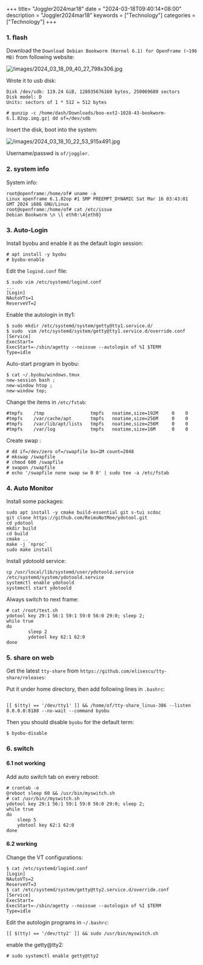 +++
title= "Joggler2024mar18"
date = "2024-03-18T09:40:14+08:00"
description = "Joggler2024mar18"
keywords = ["Technology"]
categories = ["Technology"]
+++
### 1. flash
Download the  `Download Debian Bookworm (Kernel 6.1) for OpenFrame (~196 MB)` from following website:   

![/images/2024_03_18_09_40_27_798x306.jpg](/images/2024_03_18_09_40_27_798x306.jpg)

Wrote it to usb disk:     

```
Disk /dev/sdb: 119.24 GiB, 128035676160 bytes, 250069680 sectors
Disk model: D               
Units: sectors of 1 * 512 = 512 bytes

# gunzip -c /home/dash/Downloads/boo-ext2-1028-43-bookworm-6.1.82op.img.gz| dd of=/dev/sdb
```
Insert the disk, boot into the system:     

![/images/2024_03_18_10_22_53_915x491.jpg](/images/2024_03_18_10_22_53_915x491.jpg)

Username/passwd is `of/joggler`.     

### 2. system info
System info:    

```
root@openframe:/home/of# uname -a
Linux openframe 6.1.82op #1 SMP PREEMPT_DYNAMIC Sat Mar 16 03:43:01 GMT 2024 i686 GNU/Linux
root@openframe:/home/of# cat /etc/issue
Debian Bookworm \n \l eth0:\4{eth0}
```

### 3. Auto-Login
Install byobu and enable it as the default login session:    

```
# apt install -y byobu
# byobu-enable
```
Edit the `logind.conf` file:    

```
$ sudo vim /etc/systemd/logind.conf
...
[Login]
NAutoVTs=1
ReserveVT=2

```
Enable the autologin in tty1:     

```
$ sudo mkdir /etc/systemd/system/getty@tty1.service.d/
$ sudo  vim /etc/systemd/system/getty@tty1.service.d/override.conf
[Service]
ExecStart=
ExecStart=-/sbin/agetty --noissue --autologin of %I $TERM
Type=idle
```
Auto-start program in byobu:     

```
$ cat ~/.byobu/windows.tmux 
new-session bash ; 
new-window htop ;
new-window top;
```
Change the items in `/etc/fstab`:    

```
#tmpfs    /tmp                 tmpfs   noatime,size=192M     0    0
#tmpfs    /var/cache/apt       tmpfs   noatime,size=256M     0    0
#tmpfs    /var/lib/apt/lists   tmpfs   noatime,size=256M     0    0
#tmpfs    /var/log             tmpfs   noatime,size=16M      0    0
```
Create swap :       

```
# dd if=/dev/zero of=/swapfile bs=1M count=2048
# mkswap /swapfile 
# chmod 600 /swapfile 
# swapon /swapfile 
# echo '/swapfile none swap sw 0 0' | sudo tee -a /etc/fstab
```
### 4. Auto Monitor
Install some packages:     

```
sudo apt install -y cmake build-essential git s-tui scdoc
git clone https://github.com/ReimuNotMoe/ydotool.git
cd ydotool
mkdir build
cd build
cmake ..
make -j `nproc`
sudo make install
```
Install ydotoold service:    

```
cp /usr/local/lib/systemd/user/ydotoold.service /etc/systemd/system/ydotoold.service
systemctl enable ydotoold
systemctl start ydotoold
```
Always switch to next frame:    

```
# cat /root/test.sh 
ydotool key 29:1 56:1 59:1 59:0 56:0 29:0; sleep 2; 
while true
do
        sleep 2
        ydotool key 62:1 62:0
done
```
### 5. share on web
Get the latest `tty-share` from  `https://github.com/elisescu/tty-share/releases`:    

Put it under home directory, then add following lines in `.bashrc`:    

```

[[ $(tty) == '/dev/tty1' ]] && /home/of/tty-share_linux-386 --listen 0.0.0.0:8188 --no-wait --command byobu 
```
Then you should disable `byobu` for the default term:    

```
$ byobu-disable
```
### 6. switch
#### 6.1 not working
Add auto switch tab on every reboot:    

```
# crontab -e
@reboot sleep 60 && /usr/bin/myswitch.sh
# cat /usr/bin//myswitch.sh 
ydotool key 29:1 56:1 59:1 59:0 56:0 29:0; sleep 2; 
while true
do
	sleep 5
	ydotool key 62:1 62:0
done
```
#### 6.2 working
Change the VT configurations:    

```
$ cat /etc/systemd/logind.conf 
[Login]
NAutoVTs=2
ReserveVT=3
$ cat /etc/systemd/system/getty@tty2.service.d/override.conf 
[Service]
ExecStart=
ExecStart=-/sbin/agetty --noissue --autologin of %I $TERM
Type=idle
```
Edit the autologin programs in `~/.bashrc`:    

```
[[ $(tty) == '/dev/tty2' ]] && sudo /usr/bin/myswitch.sh
```
enable the getty@tty2:    

```
# sudo systemctl enable getty@tty2
```
